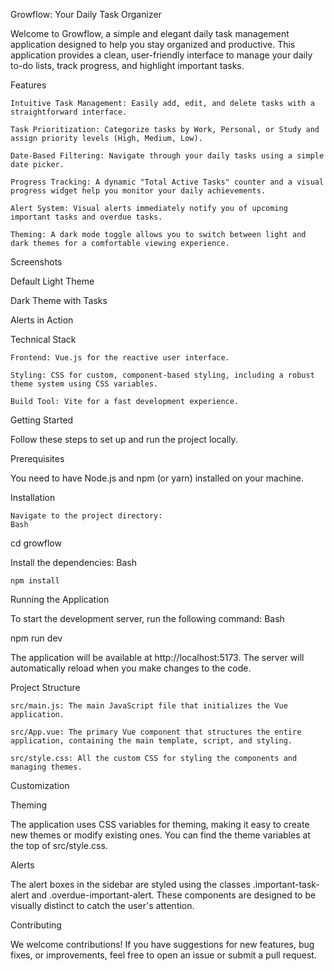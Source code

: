 Growflow: Your Daily Task Organizer

Welcome to Growflow, a simple and elegant daily task management application designed to help you stay organized and productive. This application provides a clean, user-friendly interface to manage your daily to-do lists, track progress, and highlight important tasks.

Features

    Intuitive Task Management: Easily add, edit, and delete tasks with a straightforward interface.

    Task Prioritization: Categorize tasks by Work, Personal, or Study and assign priority levels (High, Medium, Low).

    Date-Based Filtering: Navigate through your daily tasks using a simple date picker.

    Progress Tracking: A dynamic "Total Active Tasks" counter and a visual progress widget help you monitor your daily achievements.

    Alert System: Visual alerts immediately notify you of upcoming important tasks and overdue tasks.

    Theming: A dark mode toggle allows you to switch between light and dark themes for a comfortable viewing experience.

Screenshots

Default Light Theme

Dark Theme with Tasks

Alerts in Action

Technical Stack

    Frontend: Vue.js for the reactive user interface.

    Styling: CSS for custom, component-based styling, including a robust theme system using CSS variables.

    Build Tool: Vite for a fast development experience.

Getting Started

Follow these steps to set up and run the project locally.

Prerequisites

You need to have Node.js and npm (or yarn) installed on your machine.

Installation

    Navigate to the project directory:
    Bash

cd growflow

Install the dependencies:
Bash

    npm install

Running the Application

To start the development server, run the following command:
Bash

npm run dev

The application will be available at http://localhost:5173. The server will automatically reload when you make changes to the code.

Project Structure

    src/main.js: The main JavaScript file that initializes the Vue application.

    src/App.vue: The primary Vue component that structures the entire application, containing the main template, script, and styling.

    src/style.css: All the custom CSS for styling the components and managing themes.

Customization

Theming

The application uses CSS variables for theming, making it easy to create new themes or modify existing ones. You can find the theme variables at the top of src/style.css.

Alerts

The alert boxes in the sidebar are styled using the classes .important-task-alert and .overdue-important-alert. These components are designed to be visually distinct to catch the user's attention.

Contributing

We welcome contributions! If you have suggestions for new features, bug fixes, or improvements, feel free to open an issue or submit a pull request.
